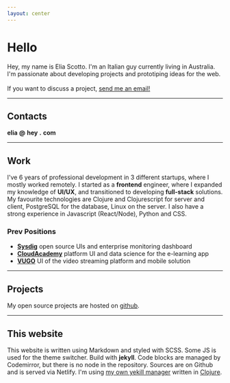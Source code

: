```yaml
---
layout: center
---
```


# Hello

<div class="text-large">
Hey, my name is Elia Scotto. I'm an Italian guy currently living in Australia.
I'm passionate about developing projects and prototiping ideas for the web.
<br/><br/>
If you want to discuss a project, 
<span style="text-decoration: underline;" title="see below">
  send me an email!
</span>
</div>

---

## Contacts

**elia** **@** **hey** **.** **com**

---

## Work

I've 6 years of professional development in 3 different startups, where I mostly
worked remotely. I started as a **frontend** engineer, where I expanded my knowledge 
of **UI/UX**, and transitioned to developing **full-stack** solutions. 
My favourite technologies are Clojure and Clojurescript for
server and client, PostgreSQL for the database, Linux on the server. I also have
a strong experience in Javascript (React/Node), Python and CSS.


### Prev Positions

- [**Sysdig**](https://sysdig.com/) open source UIs and enterprise monitoring dashboard
- [**CloudAcademy**](https://cloudacademy.com/) platform UI and data science for the e-learning app
- [**VUGO**](https://www.vugoentertainment.com/) UI of the video streaming platform and mobile solution

---

## Projects

My open source projects are hosted on [github](https://github.com/elias94).

---

## This website

This website is written using Markdown and styled with SCSS. Some JS is used for
the theme switcher. Build with **jekyll**. Code blocks are managed by Codemirror,
but there is no node in the repository. Sources are on Github and is served via 
Netlify. I'm using [my own yekill manager](https://github.com/elias94/cljk) written
in [Clojure](https://tryclojure.org/).

